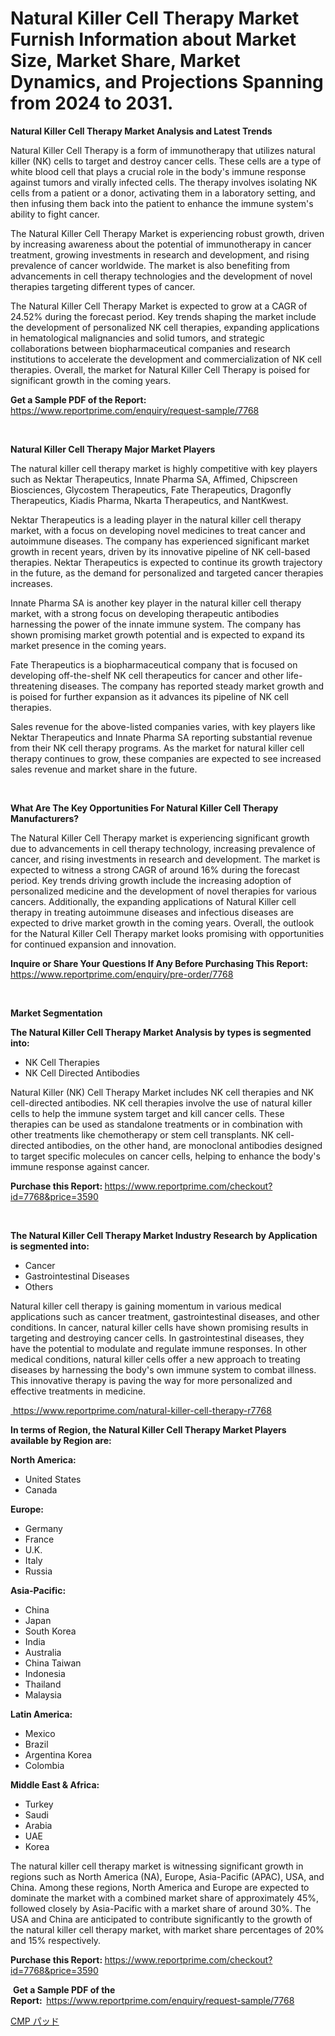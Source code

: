 <p><h1>Natural Killer Cell Therapy Market Furnish Information about Market Size, Market Share, Market Dynamics, and Projections Spanning from 2024 to 2031.</h1></p><p><strong>Natural Killer Cell Therapy Market Analysis and Latest Trends</strong></p>
<p><p>Natural Killer Cell Therapy is a form of immunotherapy that utilizes natural killer (NK) cells to target and destroy cancer cells. These cells are a type of white blood cell that plays a crucial role in the body's immune response against tumors and virally infected cells. The therapy involves isolating NK cells from a patient or a donor, activating them in a laboratory setting, and then infusing them back into the patient to enhance the immune system's ability to fight cancer.</p><p>The Natural Killer Cell Therapy Market is experiencing robust growth, driven by increasing awareness about the potential of immunotherapy in cancer treatment, growing investments in research and development, and rising prevalence of cancer worldwide. The market is also benefiting from advancements in cell therapy technologies and the development of novel therapies targeting different types of cancer.</p><p>The Natural Killer Cell Therapy Market is expected to grow at a CAGR of 24.52% during the forecast period. Key trends shaping the market include the development of personalized NK cell therapies, expanding applications in hematological malignancies and solid tumors, and strategic collaborations between biopharmaceutical companies and research institutions to accelerate the development and commercialization of NK cell therapies. Overall, the market for Natural Killer Cell Therapy is poised for significant growth in the coming years.</p></p>
<p><strong>Get a Sample PDF of the Report:&nbsp;</strong> <a href="https://www.reportprime.com/enquiry/request-sample/7768">https://www.reportprime.com/enquiry/request-sample/7768</a></p>
<p>&nbsp;</p>
<p><strong>Natural Killer Cell Therapy Major Market Players</strong></p>
<p><p>The natural killer cell therapy market is highly competitive with key players such as Nektar Therapeutics, Innate Pharma SA, Affimed, Chipscreen Biosciences, Glycostem Therapeutics, Fate Therapeutics, Dragonfly Therapeutics, Kiadis Pharma, Nkarta Therapeutics, and NantKwest.</p><p>Nektar Therapeutics is a leading player in the natural killer cell therapy market, with a focus on developing novel medicines to treat cancer and autoimmune diseases. The company has experienced significant market growth in recent years, driven by its innovative pipeline of NK cell-based therapies. Nektar Therapeutics is expected to continue its growth trajectory in the future, as the demand for personalized and targeted cancer therapies increases.</p><p>Innate Pharma SA is another key player in the natural killer cell therapy market, with a strong focus on developing therapeutic antibodies harnessing the power of the innate immune system. The company has shown promising market growth potential and is expected to expand its market presence in the coming years.</p><p>Fate Therapeutics is a biopharmaceutical company that is focused on developing off-the-shelf NK cell therapeutics for cancer and other life-threatening diseases. The company has reported steady market growth and is poised for further expansion as it advances its pipeline of NK cell therapies.</p><p>Sales revenue for the above-listed companies varies, with key players like Nektar Therapeutics and Innate Pharma SA reporting substantial revenue from their NK cell therapy programs. As the market for natural killer cell therapy continues to grow, these companies are expected to see increased sales revenue and market share in the future.</p></p>
<p>&nbsp;</p>
<p><strong>What Are The Key Opportunities For Natural Killer Cell Therapy Manufacturers?</strong></p>
<p><p>The Natural Killer Cell Therapy market is experiencing significant growth due to advancements in cell therapy technology, increasing prevalence of cancer, and rising investments in research and development. The market is expected to witness a strong CAGR of around 16% during the forecast period. Key trends driving growth include the increasing adoption of personalized medicine and the development of novel therapies for various cancers. Additionally, the expanding applications of Natural Killer cell therapy in treating autoimmune diseases and infectious diseases are expected to drive market growth in the coming years. Overall, the outlook for the Natural Killer Cell Therapy market looks promising with opportunities for continued expansion and innovation.</p></p>
<p><strong>Inquire or Share Your Questions If Any Before Purchasing This Report:</strong> <a href="https://www.reportprime.com/enquiry/pre-order/7768">https://www.reportprime.com/enquiry/pre-order/7768</a></p>
<p>&nbsp;</p>
<p><strong>Market Segmentation</strong></p>
<p><strong>The Natural Killer Cell Therapy Market Analysis by types is segmented into:</strong></p>
<p><ul><li>NK Cell Therapies</li><li>NK Cell Directed Antibodies</li></ul></p>
<p><p>Natural Killer (NK) Cell Therapy Market includes NK cell therapies and NK cell-directed antibodies. NK cell therapies involve the use of natural killer cells to help the immune system target and kill cancer cells. These therapies can be used as standalone treatments or in combination with other treatments like chemotherapy or stem cell transplants. NK cell-directed antibodies, on the other hand, are monoclonal antibodies designed to target specific molecules on cancer cells, helping to enhance the body's immune response against cancer.</p></p>
<p><strong>Purchase this Report:&nbsp;</strong><a href="https://www.reportprime.com/checkout?id=7768&price=3590">https://www.reportprime.com/checkout?id=7768&price=3590</a></p>
<p>&nbsp;</p>
<p><strong>The Natural Killer Cell Therapy Market Industry Research by Application is segmented into:</strong></p>
<p><ul><li>Cancer</li><li>Gastrointestinal Diseases</li><li>Others</li></ul></p>
<p><p>Natural killer cell therapy is gaining momentum in various medical applications such as cancer treatment, gastrointestinal diseases, and other conditions. In cancer, natural killer cells have shown promising results in targeting and destroying cancer cells. In gastrointestinal diseases, they have the potential to modulate and regulate immune responses. In other medical conditions, natural killer cells offer a new approach to treating diseases by harnessing the body's own immune system to combat illness. This innovative therapy is paving the way for more personalized and effective treatments in medicine.</p></p>
<p><a href="https://www.reportprime.com/natural-killer-cell-therapy-r7768">&nbsp;https://www.reportprime.com/natural-killer-cell-therapy-r7768</a></p>
<p><strong>In terms of Region, the Natural Killer Cell Therapy Market Players available by Region are:</strong></p>
<p>
    <p> <strong> North America: </strong>
        <ul>
            <li>United States</li>
            <li>Canada</li>
        </ul>
        </p> 
    <p> <strong> Europe: </strong>
        <ul>
            <li>Germany</li>
            <li>France</li>
            <li>U.K.</li>
            <li>Italy</li>
            <li>Russia</li>
        </ul>
        </p> 
    <p> <strong> Asia-Pacific: </strong>
        <ul>
            <li>China</li>
            <li>Japan</li>
            <li>South Korea</li>
            <li>India</li>
            <li>Australia</li>
            <li>China Taiwan</li>
            <li>Indonesia</li>
            <li>Thailand</li>
            <li>Malaysia</li>
        </ul>
        </p> 
    <p> <strong> Latin America: </strong>
        <ul>
            <li>Mexico</li>
            <li>Brazil</li>
            <li>Argentina Korea</li>
            <li>Colombia</li>
        </ul>
        </p> 
    <p> <strong> Middle East & Africa: </strong>
        <ul>
            <li>Turkey</li>
            <li>Saudi</li>
            <li>Arabia</li>
            <li>UAE</li>
            <li>Korea</li>
        </ul>
    </p>
    </p>
<p><p>The natural killer cell therapy market is witnessing significant growth in regions such as North America (NA), Europe, Asia-Pacific (APAC), USA, and China. Among these regions, North America and Europe are expected to dominate the market with a combined market share of approximately 45%, followed closely by Asia-Pacific with a market share of around 30%. The USA and China are anticipated to contribute significantly to the growth of the natural killer cell therapy market, with market share percentages of 20% and 15% respectively.</p></p>
<p><strong>Purchase this Report: </strong><a href="https://www.reportprime.com/checkout?id=7768&price=3590">https://www.reportprime.com/checkout?id=7768&price=3590</a></p>
<p>&nbsp;<strong>Get a Sample PDF of the Report:&nbsp;&nbsp;</strong><a href="https://www.reportprime.com/enquiry/request-sample/7768">https://www.reportprime.com/enquiry/request-sample/7768</a></p>
<p><strong></strong></p>
<p><p><a href="https://github.com/oafhukehf4709715/Market-Research-Report-List-1/blob/main/760242627448.md">CMP パッド</a></p></p>